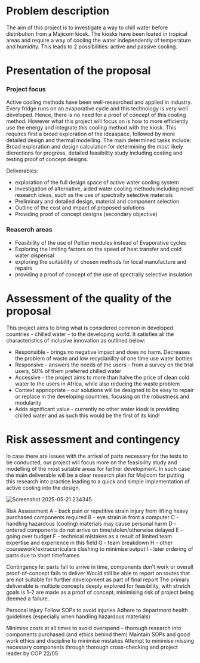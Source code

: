 # Problem description

The aim of this project is to investigate a way to chill water before distribution from a Majicom kiosk. The kiosks have been loated in tropical areas and require a way of cooling the water independently of temperature and humidity. This leads to 2 possibilities: active and passive cooling.

# Presentation of the proposal

### Project focus

Active cooling methods have been well-researched and applied in industry. Every fridge runs on an evaporative cycle and this technology is very well developed. Hence, there is no need for a proof of concept of this cooling method. However what this project will focus on is how to more efficiently use the energy and integrate this cooling method with the kiosk. This requires first a broad exploration of the ideaspace, followed by more detailed design and thermal modelling. The main determined tasks include: Broad exploration and design calculation for determining the most likely dierections for progress, detailed feasibility study including costing and testing proof of concept designs.

Deliverables:

- exploration of the full design space of active water cooling system
- Investigation of alternative, aided water cooling methods including novel research ideas, such as the use of spectrally selective materials
- Preliminary and detailed design, material and component selection
- Outline of the cost and impact of proposed solutions
- Providing proof of concept designs (secondary objective)



### Reaserch areas

- Feasibility of the use of Peltier modules instead of Evaporative cycles
- Exploring the limiting factors on the speed of heat transfer and cold water dispensal
- exploring the suitability of chosen methods for local manufacture and repairs
- providing a proof of concept of the use of spectrally selective insulation



# Assessment of the quality of the proposal

This project aims to bring what is considered common in developed countries - chilled water - to the developing world. It satisfies all the characteristics of inclusive innovation as outlined below:
- Responsible - brings no negative impact and does no harm. Decreases the problem of waste and low recyclanility of one time use water bottles
- Responsive - answers the needs of the users - from a survey on the trial users, 50% of them preferred chilled water
- Accessive - the project aims to more than halve the price of clean cold water to the users in Africa, while also reducing the waste problem
- Context appriopriate - our solutions will be designed to be easy to repair or replace in the developing countries, focusing on the robustness and modularity
- Adds significant value - currently no other water kiosk is providing chilled water and as such this would be the first of its kind!


# Risk assessment and contingency

In case there are issues with the arrival of parts necessary for the tests to be conducted, our project will focus more on the feasibility study and modelling of the most suitable areas for further development. In such case the main deliverable will be a clear research plan for Majicom for putting this research into practice leading to a quick and simple implementation of active cooling into the design.

![Screenshot 2025-05-21 234345](https://github.com/user-attachments/assets/437f1def-0edc-41f7-bee7-e720d0205933)


Risk Assessment
A - back pain or repetitive strain injury from lifting heavy purchased components required
B - eye strain in front a computer
C - handling hazardous (cooling) materials may cause personal harm
D - ordered components do not arrive on time/stolen/otherwise delayed
E - going over budget
F - technical mistakes as a result of limited team expertise and experience in this field
G - team breakdown
H - other coursework/extracurriculars clashing to minimise output
I - later ordering of parts due to short timeframes

Contingency
Ie: parts fail to arrive in time, components don’t work or overall proof-of-concept fails to deliver
Would still be able to report on routes that are not suitable for further development as part of final report
The primary deliverable is multiple concepts deeply explored for feasibility, with stretch goals is 1–2 are made as a proof of concept, minimising risk of project being deemed a failure.

Personal injury
Follow SOPs to avoid injuries
Adhere to department health guidelines (especially when handling hazardous materials)

Minimise costs at all times to avoid overspend – thorough research into components purchased (and ethics behind them)
Maintain SOPs and good work ethics and discipline to minimise mistakes
Attempt to minimise missing necessary components through thorough cross-checking and project leader by COP 22/05









